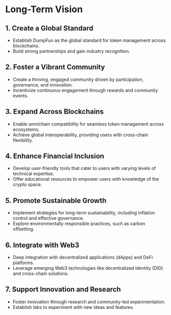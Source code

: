 # Long-Term Vision

## 1. Create a Global Standard
- Establish DumpFun as the global standard for token management across blockchains.
- Build strong partnerships and gain industry recognition.

## 2. Foster a Vibrant Community
- Create a thriving, engaged community driven by participation, governance, and innovation.
- Incentivize continuous engagement through rewards and community events.

## 3. Expand Across Blockchains
- Enable omnichain compatibility for seamless token management across ecosystems.
- Achieve global interoperability, providing users with cross-chain flexibility.

## 4. Enhance Financial Inclusion
- Develop user-friendly tools that cater to users with varying levels of technical expertise.
- Offer educational resources to empower users with knowledge of the crypto space.

## 5. Promote Sustainable Growth
- Implement strategies for long-term sustainability, including inflation control and effective governance.
- Explore environmentally responsible practices, such as carbon offsetting.

## 6. Integrate with Web3
- Deep integration with decentralized applications (dApps) and DeFi platforms.
- Leverage emerging Web3 technologies like decentralized identity (DID) and cross-chain solutions.

## 7. Support Innovation and Research
- Foster innovation through research and community-led experimentation.
- Establish labs to experiment with new ideas and features.
